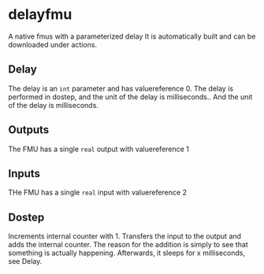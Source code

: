 # delayfmu
A native fmus with a parameterized delay
It is automatically built and can be downloaded under actions.

## Delay
The delay is an `int` parameter and has valuereference 0.
The delay is performed in dostep, and the unit of the delay is milliseconds.. And the unit of the delay is milliseconds.

## Outputs
The FMU has a single `real` output with valuereference 1

## Inputs
THe FMU has a single `real` input with valuereference 2

## Dostep
Increments internal counter with 1.
Transfers the input to the output and adds the internal counter. The reason for the addition is simply to see that something is actually happening.
Afterwards, it sleeps for x milliseconds, see Delay.




